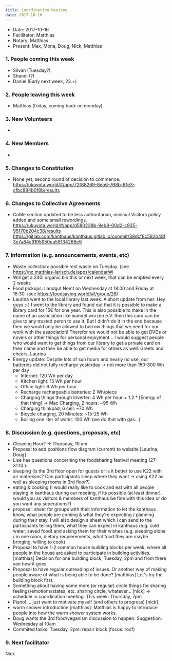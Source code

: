 ```yaml
---
title: Coordination Meeting
date: 2017-10-16
---
```


- Date: 2017-10-16
- Facilitator: Matthias
- Notary: Matthias
- Present: Max, Mona, Doug, Nick, Matthias

### 1. People coming this week
- Silvan (Tuesday?)
- Shandi (?)
- Daniel (Early next week, 23.+)

### 2. People leaving this week
- Matthias (friday, coming back on monday)

### 3. New Volunteers
-

### 4. New Members
-

### 5. Changes to Constitution
- None yet, second round of decision to commence. https://ukuvota.world/#/app/72f88269-8eb6-768b-81e3-cfbc884b0f8b/results

### 6. Changes to Collective Agreements
- CoMe section updated to be less authoritarian, minimal Visitors policy added and some small rewordings. https://ukuvota.world/#/app/d580238b-9eb8-00d2-c935-95170b204c36/results
https://gitlab.com/kanthaus/kanthaus.gitlab.io/commit/39dcf8c582b48f3e7a84c9195950ea59134266e9

### 7. Information (e.g. announcements, events, etc)
- Waste collection: possible rest waste on Tuesday. (see https://nc.matthias-larisch.de/apps/calendar/#)
- Will get a 240l organic bin this or next week, that can be emptied every 2 weeks
- Food pickups: Landgut Nemt on Wednesday at 18:00 and Friday at 18:30. (see https://foodsaving.world/#!/group/28)
- Laurina went to the local library last week. A short update from her: Hey guys ;-) I went to the library and found out that it is possible to make a library card for 15€ for one year. This is also possible to make in the name of an association like wandel würzen e.V. then this card can be give to any trusted peron to use it. But I didn't do it in the end because then we would only be allowed to borrow things that we need for our work with the association! Therefor we would not be able to get DVDs or novels or other things for personal enjoyment... I would suggest people who would want to get things from our library to get a private card on their name and then be able to get media for others as well. Greets and cheers, Laurina
- Energy update: Despite lots of sun hours and nearly no use, our batteries did not fully recharge yesterday -> not more than 150-300 Wh per day
  - Internet: 120 Wh per day
  - Kitchen light: 15 Wh per hour
  - Office light: 6 Wh per hour
  - Recharge rechargeable batteries: 2 Wh/piece
  - Charging things through Inverter: 4 Wh per hour + 1.2 * [Energy of that thing] -> Mac Charging, 2 hours: ~95 Wh
  - Charging thinkpad, 6 cell: ~70 Wh
  - Bicycle charging, 20 Minutes: ~15-25 Wh
  - Boiling one liter of water: 100 Wh (we do that with gas...)

### 8. Discussion (e.g. questions, proposals, etc)
- Cleaning Hour? -> Thursday, 10 am
- Proposal to add positions flow diagram (current) to website [Laurina, Doug]
- Lise has questions concerning the foodsharing festival meeting (27-31.10.): 
- sleeping (is the 3rd floor open for guests or is it better to use K22 with air matresses? Can participants sleep where they want -> using K22 as well as sleeping rooms in 3rd floor?)
- eating & cooking (I would really like to cook and eat with all people staying in kanthaus during our meeting, if its possible (at least dinner). would you as visitors & members of kanthaus be fine with this idea or do you want any seperations?)
- proposal: sheet for groups with their information to let the kanthaus know, what people are coming & what they're expecting / planning during their stay. I will also design a sheet which i can send to the participants telling them, what they can expect in kanthaus (e.g. cold water, saved food) and asking them for their wishes (e.g. sleeping alone / in one room, dietary requierements, what food they are maybe bringing, willing to cook) 
- Proposal to have 1-2 common house building blocks per week, where all people in the house are asked to participate in building activities. [matthias] Decision for one building block, Tuesday, 2pm and from there see how it goes.
- Proposal to have regular outreading of issues. Or another way of making people aware of what is being able to be done? [matthias] Let's try the building block first.
- Something about having some more (or regular) circle things for sharing feelings/emotions/states, etc. sharing circle, whatever... [nick] -> schedule in coordination meeting. This week: Thursday, 7pm
- Piano! ... just want to motivate myself (and others to progress) [nick]
- warm shower introduction [matthias]: Matthias is happy to introduce people into how the warm shower system works.
- Doug wants the 3rd food/veganism discussion to happen. Suggestion: Wednesday at 10am
- Commited tasks: Tuesday, 2pm: repair block (focus: roof)


### 9. Next facilitator
Nick

